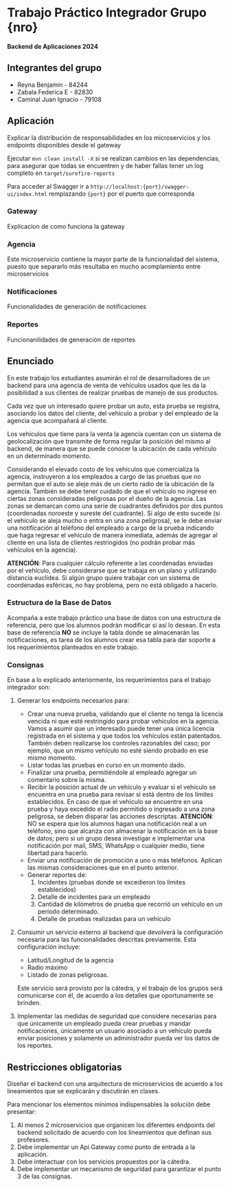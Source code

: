 # Trabajo Práctico Integrador Grupo {nro}
**Backend de Aplicaciones 2024**

## Integrantes del grupo
- Reyna Benjamin - 84244
- Zabala Federica E - 82830
- Caminal Juan Ignacio - 79108


## Aplicación

Explicar la distribución de responsabilidades en los microservicios y los endpoints disponibles desde el gateway

Ejecutar `mvn clean install -X` si se realizan cambios en las dependencias, para asegurar que todas se encuentren y de haber fallas tener un log completo en `target/surefire-reports`

Para acceder al Swagger ir a `http://localhost:{port}/swagger-ui/index.html` remplazando `{port}` por el puerto que corresponda


### Gateway
Explicacion de como funciona la gateway


### Agencia
Este microservicio contiene la mayor parte de la funcionalidad del sistema, puesto que separarlo más resultaba en mucho acomplamiento entre microservicios


### Notificaciones
Funcionalidades de generación de notificaciones

### Reportes
Funcionanilidades de generación de reportes



## Enunciado  
En este trabajo los estudiantes asumirán el rol de desarrolladores de un backend para una agencia de venta de vehículos usados que les da la posibilidad a sus clientes de realizar pruebas de manejo de sus productos.

Cada vez que un interesado quiere probar un auto, esta prueba se registra, asociando los datos del cliente, del vehículo a probar y del empleado de la agencia que acompañará al cliente.

Los vehículos que tiene para la venta la agencia cuentan con un sistema de geolocalización que transmite de forma regular la posición del mismo al backend, de manera que se puede conocer la ubicación de cada vehículo en un determinado momento.

Considerando el elevado costo de los vehículos que comercializa la agencia, instruyeron a los empleados a cargo de las pruebas que no permitan que el auto se aleje más de un cierto radio de la ubicación de la agencia. También se debe tener cuidado de que el vehículo no ingrese en ciertas zonas consideradas peligrosas por el dueño de la agencia. Las zonas se demarcan como una serie de cuadrantes definidos por dos puntos (coordenadas noroeste y sureste del cuadrante). Si algo de esto sucede (si el vehículo se aleja mucho o entra en una zona peligrosa), se le debe enviar una notificación al teléfono del empleado a cargo de la prueba indicando que haga regresar el vehículo de manera inmediata, además de agregar al cliente en una lista de clientes restringidos (no podrán probar más vehículos en la agencia).

**ATENCIÓN**: Para cualquier cálculo referente a las coordenadas enviadas por el vehículo, debe considerarse que se trabaja en un plano y utilizando distancia euclídea. Si algún grupo quiere trabajar con un sistema de coordenadas esféricas, no hay problema, pero no está obligado a hacerlo.


### Estructura de la Base de Datos

Acompaña a este trabajo práctico una base de datos con una estructura de referencia, pero que los alumnos podrán modificar si así lo desean. En esta base de referencia **NO** se incluye la tabla donde se almacenarán las notificaciones, es tarea de los alumnos crear esa tabla para dar soporte a los requerimientos planteados en este trabajo.


### Consignas

En base a lo explicado anteriormente, los requerimientos para el trabajo integrador son:

1. Generar los endpoints necesarios para:
   - Crear una nueva prueba, validando que el cliente no tenga la licencia vencida ni que esté restringido para probar vehículos en la agencia. Vamos a asumir que un interesado puede tener una única licencia registrada en el sistema y que todos los vehículos están patentados. También deben realizarse los controles razonables del caso; por ejemplo, que un mismo vehículo no esté siendo probado en ese mismo momento.
   - Listar todas las pruebas en curso en un momento dado.
   - Finalizar una prueba, permitiéndole al empleado agregar un comentario sobre la misma.
   - Recibir la posición actual de un vehículo y evaluar si el vehículo se encuentra en una prueba para revisar si está dentro de los límites establecidos. En caso de que el vehículo se encuentre en una prueba y haya excedido el radio permitido o ingresado a una zona peligrosa, se deben disparar las acciones descriptas. **ATENCIÓN**: NO se espera que los alumnos hagan una notificación real a un teléfono, sino que alcanza con almacenar la notificación en la base de datos; pero si un grupo desea investigar e implementar una notificación por mail, SMS, WhatsApp o cualquier medio, tiene libertad para hacerlo.
   - Enviar una notificación de promoción a uno o más teléfonos. Aplican las mismas consideraciones que en el punto anterior.
   - Generar reportes de:
     1. Incidentes (pruebas donde se excedieron los límites establecidos)
     2. Detalle de incidentes para un empleado
     3. Cantidad de kilómetros de prueba que recorrió un vehículo en un período determinado.
     4. Detalle de pruebas realizadas para un vehículo

2. Consumir un servicio externo al backend que devolverá la configuración necesaria para las funcionalidades descritas previamente. Esta configuración incluye:
   - Latitud/Longitud de la agencia
   - Radio máximo
   - Listado de zonas peligrosas.

   Este servicio será provisto por la cátedra, y el trabajo de los grupos será comunicarse con él, de acuerdo a los detalles que oportunamente se brinden.

3. Implementar las medidas de seguridad que considere necesarias para que únicamente un empleado pueda crear pruebas y mandar notificaciones, únicamente un usuario asociado a un vehículo pueda enviar posiciones y solamente un administrador pueda ver los datos de los reportes.


## Restricciones obligatorias

Diseñar el backend con una arquitectura de microservicios de acuerdo a los lineamientos que se explicarán y discutirán en clases.

Para mencionar los elementos mínimos indispensables la solución debe presentar:
1. Al menos 2 microservicios que organicen los diferentes endpoints del backend solicitado de acuerdo con los lineamientos que definan sus profesores.
2. Debe implementar un Api Gateway como punto de entrada a la aplicación.
3. Debe interactuar con los servicios propuestos por la cátedra.
4. Debe implementar un mecanismo de seguridad para garantizar el punto 3 de las consignas.
